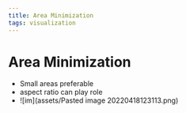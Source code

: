 ```yaml
---
title: Area Minimization
tags: visualization
---
```


# Area Minimization
- Small areas preferable
- aspect ratio can play role
- ![im](assets/Pasted image 20220418123113.png)
















